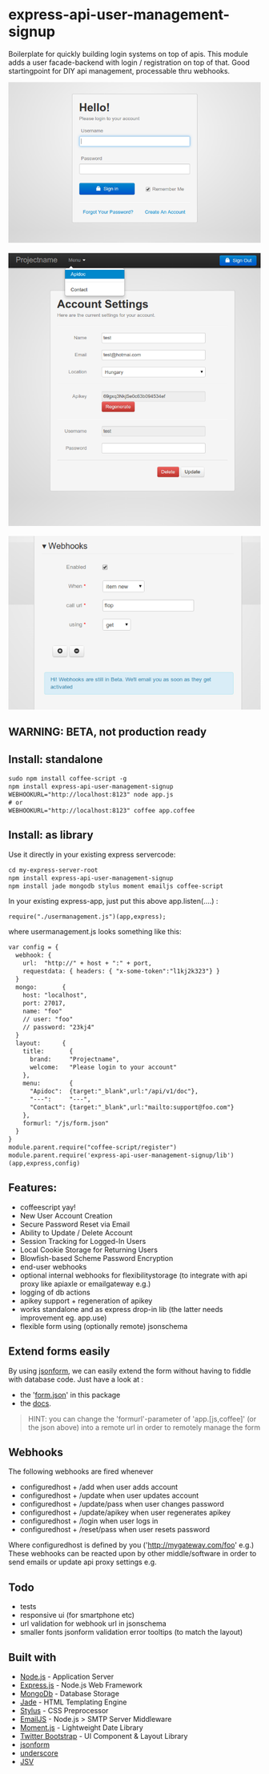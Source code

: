 express-api-user-management-signup
==================================

Boilerplate for quickly building login systems on top of apis. This module adds a user facade-backend with login / registration on top of that. Good startingpoint for DIY api management, processable thru webhooks.

<img src=".res/login.png">
<br><br>
<img src=".res/loggedin.png">
<br><br>
<img src=".res/webhooks.png">

## WARNING: BETA, not production ready

## Install: standalone

    sudo npm install coffee-script -g
    npm install express-api-user-management-signup
    WEBHOOKURL="http://localhost:8123" node app.js 
    # or 
    WEBHOOKURL="http://localhost:8123" coffee app.coffee

## Install: as library 

Use it directly in your existing express servercode:

    cd my-express-server-root
    npm install express-api-user-management-signup
    npm install jade mongodb stylus moment emailjs coffee-script

In your existing express-app, just put this above app.listen(....) :

    require("./usermanagement.js")(app,express);

where usermanagement.js looks something like this:

    var config = {
      webhook: {
        url:  "http://" + host + ":" + port,
        requestdata: { headers: { "x-some-token":"l1kj2k323"} }
      }
      mongo:       { 
        host: "localhost", 
        port: 27017, 
        name: "foo"
        // user: "foo"
        // password: "23kj4"
      }
      layout:      {
        title:       {
          brand:     "Projectname",
          welcome:   "Please login to your account"
        },
        menu:        {
          "Apidoc":  {target:"_blank",url:"/api/v1/doc"},
          "---":     "---",
          "Contact": {target:"_blank",url:"mailto:support@foo.com"}
        },
        formurl: "/js/form.json"
      }
    }
    module.parent.require("coffee-script/register")
    module.parent.require('express-api-user-management-signup/lib')(app,express,config)

## Features:

* coffeescript yay!
* New User Account Creation
* Secure Password Reset via Email
* Ability to Update / Delete Account
* Session Tracking for Logged-In Users
* Local Cookie Storage for Returning Users
* Blowfish-based Scheme Password Encryption
* end-user webhooks
* optional internal webhooks for flexibilitystorage (to integrate with api proxy like apiaxle or emailgateway e.g.)
* logging of db actions
* apikey support + regeneration of apikey
* works standalone and as express drop-in lib (the latter needs improvement eg. app.use)
* flexible form using (optionally remote) jsonschema

## Extend forms easily

By using [jsonform](https://github.com/joshfire/jsonform), we can easily extend the form without having to fiddle with database code.
Just have a look at :

* the '[form.json](https://github.com/coderofsalvation/express-api-user-management-signup/blob/master/app/public.account/js/form.json)' in this package
* the [docs](http://github.com/joshfire/jsonform/wiki).

> HINT: you can change the 'formurl'-parameter of 'app.[js,coffee]' (or the json above) into a remote url in order to remotely manage the form 

## Webhooks

The following webhooks are fired whenever 

* configuredhost + /add 
    when user adds account
* configuredhost + /update 
    when user updates account
* configuredhost + /update/pass 
    when user changes password
* configuredhost + /update/apikey
    when user regenerates apikey
* configuredhost + /login
    when user logs in
* configuredhost + /reset/pass
    when user resets password

Where configuredhost is defined by you ('http://mygateway.com/foo' e.g.)
These webhooks can be reacted upon by other middle/software in order to 
 send emails or update api proxy settings e.g.

## Todo

* tests
* responsive ui (for smartphone etc)
* url validation for webhook url in jsonschema
* smaller fonts jsonform validation error tooltips (to match the layout)

## Built with

* [Node.js](http://nodejs.org/) - Application Server
* [Express.js](http://expressjs.com/) - Node.js Web Framework
* [MongoDb](http://www.mongodb.org/) - Database Storage
* [Jade](http://jade-lang.com/) - HTML Templating Engine
* [Stylus](http://learnboost.github.com/stylus/) - CSS Preprocessor
* [EmailJS](http://github.com/eleith/emailjs) - Node.js > SMTP Server Middleware
* [Moment.js](http://momentjs.com/) - Lightweight Date Library
* [Twitter Bootstrap](http://twitter.github.com/bootstrap/) - UI Component & Layout Library
* [jsonform](http://developer.joshfire.com/doc/dev/ref/jsonform)
* [underscore](http://documentcloud.github.com/underscore)
* [JSV](https://github.com/garycourt/JSV)
